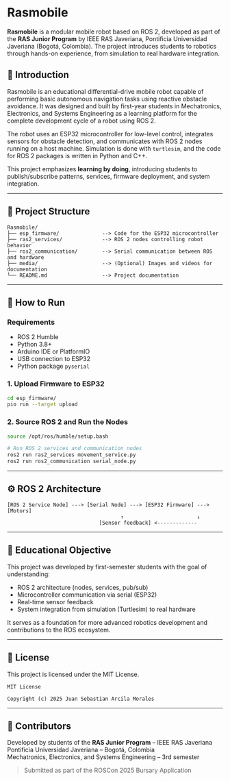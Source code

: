 # Rasmobile

**Rasmobile** is a modular mobile robot based on ROS 2, developed as part of the **RAS Junior Program** by IEEE RAS Javeriana, Pontificia Universidad Javeriana (Bogotá, Colombia). The project introduces students to robotics through hands-on experience, from simulation to real hardware integration.

## 🤖 Introduction

Rasmobile is an educational differential-drive mobile robot capable of performing basic autonomous navigation tasks using reactive obstacle avoidance. It was designed and built by first-year students in Mechatronics, Electronics, and Systems Engineering as a learning platform for the complete development cycle of a robot using ROS 2.

The robot uses an ESP32 microcontroller for low-level control, integrates sensors for obstacle detection, and communicates with ROS 2 nodes running on a host machine. Simulation is done with `turtlesim`, and the code for ROS 2 packages is written in Python and C++.

This project emphasizes **learning by doing**, introducing students to publish/subscribe patterns, services, firmware deployment, and system integration.

---

## 🧩 Project Structure

```
Rasmobile/
├── esp_firmware/              --> Code for the ESP32 microcontroller
├── ras2_services/             --> ROS 2 nodes controlling robot behavior
├── ros2_communication/        --> Serial communication between ROS and hardware
├── media/                     --> (Optional) Images and videos for documentation
└── README.md                  --> Project documentation
```

---

## 🚀 How to Run

### Requirements

- ROS 2 Humble  
- Python 3.8+  
- Arduino IDE or PlatformIO  
- USB connection to ESP32  
- Python package `pyserial`  

### 1. Upload Firmware to ESP32

```bash
cd esp_firmware/
pio run --target upload
```

### 2. Source ROS 2 and Run the Nodes

```bash
source /opt/ros/humble/setup.bash

# Run ROS 2 services and communication nodes
ros2 run ras2_services movement_service.py
ros2 run ros2_communication serial_node.py
```

---

## ⚙️ ROS 2 Architecture

```
[ROS 2 Service Node] ---> [Serial Node] ---> [ESP32 Firmware] ---> [Motors]
                                     ↑                        ↓
                              [Sensor feedback] <-------------
```

---

## 🎯 Educational Objective

This project was developed by first-semester students with the goal of understanding:

- ROS 2 architecture (nodes, services, pub/sub)
- Microcontroller communication via serial (ESP32)
- Real-time sensor feedback
- System integration from simulation (Turtlesim) to real hardware

It serves as a foundation for more advanced robotics development and contributions to the ROS ecosystem.

---

## 📄 License

This project is licensed under the MIT License.

```
MIT License

Copyright (c) 2025 Juan Sebastian Arcila Morales

```

---

## 👥 Contributors

Developed by students of the **RAS Junior Program** – IEEE RAS Javeriana  
Pontificia Universidad Javeriana – Bogotá, Colombia  
Mechatronics, Electronics, and Systems Engineering – 3rd semester

> Submitted as part of the ROSCon 2025 Bursary Application
